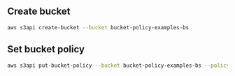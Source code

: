 ## Create bucket
```sh
aws s3api create-bucket --bucket bucket-policy-examples-bs
```

## Set bucket policy
```sh
aws s3api put-bucket-policy --bucket bucket-policy-examples-bs --policy file:///workspace/AWS-projects/s3/bucket-policy/policy.json
```